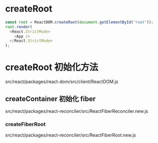 # createRoot

```js
const root = ReactDOM.createRoot(document.getElementById("root"));
root.render(
  <React.StrictMode>
    <App />
  </React.StrictMode>
);
```

# createRoot 初始化方法

src/react/packages/react-dom/src/client/ReactDOM.js

## createContainer 初始化 fiber

src/react/packages/react-reconciler/src/ReactFiberReconciler.new.js

### createFiberRoot

src/react/packages/react-reconciler/src/ReactFiberRoot.new.js

```js
```
